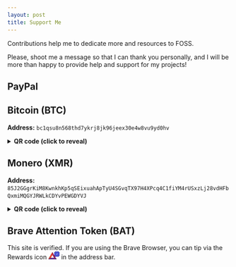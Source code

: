 ```yaml
---
layout: post
title: Support Me
---
```

<style>
.dono-qr {
  height: 240px;
  width: 240px;
}

details, summary {
  cursor: pointer;
}

details img {
  cursor: default;
}
</style>

Contributions help me to dedicate more and resources to FOSS.

Please, shoot me a message so that I can thank you personally, and I will be more than happy to provide help and support for my projects!

## PayPal

<div id="donate-button-container">
<div id="donate-button"></div>
<script src="https://www.paypalobjects.com/donate/sdk/donate-sdk.js" charset="UTF-8"></script>
<script>
PayPal.Donation.Button({
env:'production',
hosted_button_id:'MUTGFZDKUXLEE',
image: {
src:'https://www.paypalobjects.com/en_US/GB/i/btn/btn_donateCC_LG.gif',
alt:'Donate with PayPal button',
title:'Donate with PayPal - The safer, easier way to pay online!',
}
}).render('#donate-button');
</script>
</div>

## Bitcoin (BTC)

**Address:** `bc1qsu8n568thd7ykrj8jk96jeex30e4w8vu9yd0hv`

<details>
  <summary><b>QR code (click to reveal)</b></summary>
  <img class="dono-qr" src="/img/dono-qr-btc.png" alt="Bitcoin QR code">
</details>

## Monero (XMR)

**Address:** `85J2GGgrKiM8KwnkhKp5qSEixuahApTyU4SGvqTX97H4XPcq4C1fiYM4rUSxzLj28vdHFbQxmiMQGYJRWLkCDYvPEWGDYVJ`

<details>
  <summary><b>QR code (click to reveal)</b></summary>
  <img class="dono-qr" src="/img/dono-qr-xmr.png" alt="Monero QR code">
</details>

## Brave Attention Token (BAT)

This site is verified. If you are using the Brave Browser, you can tip via the Rewards icon ![Brave Rewards icon](/img/brave-rewards-icon.png) in the address bar.
